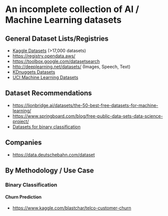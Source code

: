 # An incomplete collection of AI / Machine Learning datasets

## General Dataset Lists/Registries

* [Kaggle Datasets](https://www.kaggle.com/datasets) (>17,000 datasets)
* https://registry.opendata.aws/
* https://toolbox.google.com/datasetsearch
* http://deeplearning.net/datasets/ (Images, Speech, Text)
* [KDnuggets Datasets](https://www.kdnuggets.com/datasets/index.html)
* [UCI Machine Learning Datasets](https://archive.ics.uci.edu/ml/datasets.php)

## Dataset Recommendations
* https://lionbridge.ai/datasets/the-50-best-free-datasets-for-machine-learning/
* https://www.springboard.com/blog/free-public-data-sets-data-science-project/
* [Datasets for binary classification](https://jamesmccaffrey.wordpress.com/2018/03/14/datasets-for-binary-classification/)

## Companies

* https://data.deutschebahn.com/dataset

## By Methodology / Use Case

### Binary Classification

#### Churn Prediction

* https://www.kaggle.com/blastchar/telco-customer-churn
